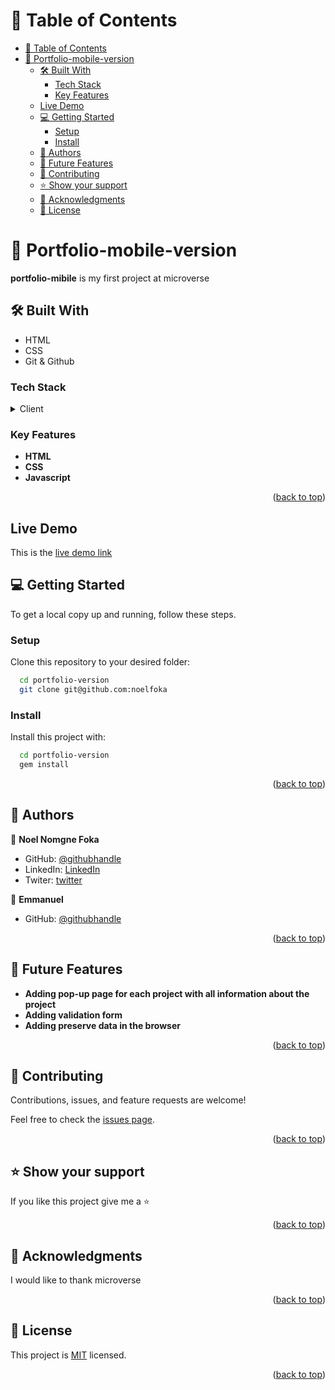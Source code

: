 <a name="readme-top"></a>

<!--
HOW TO USE:
This is an example of how you may give instructions on setting up your project locally.

Modify this file to match your project and remove sections that don't apply.

REQUIRED SECTIONS:
- Table of Contents
- About the Project
  - Built With
  - Live Demo
- Getting Started
- Authors
- Future Features
- Contributing
- Show your support
- Acknowledgements
- License

OPTIONAL SECTIONS:
- FAQ

After you're finished please remove all the comments and instructions!
-->

<div align="left">
  <!-- You are encouraged to replace this logo with your own! Otherwise you can also remove it. -->
  <!--<img src="murple_logo.png" alt="logo" width="140"  height="auto" />*/
  <br/>

  <h3><b>Portfolio mibile version</b></h3>

</div>

<!-- TABLE OF CONTENTS -->

# 📗 Table of Contents

- [📗 Table of Contents](#-table-of-contents)
- [📖 Portfolio-mobile-version ](#-portfolio-mobile-version-)
  - [🛠 Built With ](#-built-with-)
    - [Tech Stack ](#tech-stack-)
    - [Key Features ](#key-features-)
  - [Live Demo ](#live-demo-)
  - [💻 Getting Started ](#-getting-started-)
    - [Setup](#setup)
    - [Install](#install)
  - [👥 Authors ](#-authors-)
  - [🔭 Future Features ](#-future-features-)
  - [🤝 Contributing ](#-contributing-)
  - [⭐️ Show your support ](#️-show-your-support-)
  - [🙏 Acknowledgments ](#-acknowledgments-)
  - [📝 License ](#-license-)

<!-- PROJECT DESCRIPTION -->

# 📖 Portfolio-mobile-version <a name="about-project"></a>

**portfolio-mibile** is my first project at microverse

## 🛠 Built With <a name="built-with"></a>

- HTML
- CSS
- Git & Github

### Tech Stack <a name="tech-stack"></a>

<details>
  <summary>Client</summary>
  <ul>
    <li>index.html</li>
    <li>style.css</li>
  </ul>
</details>

<!-- Features -->

### Key Features <a name="key-features"></a>

- **HTML**
- **CSS**
- **Javascript**

<p align="right">(<a href="#readme-top">back to top</a>)</p>

## Live Demo <a name="live-demo"></a>
This is the [live demo link](https://noelfoka.github.io/portfolio-version/)

<!-- GETTING STARTED -->

## 💻 Getting Started <a name="getting-started"></a>

To get a local copy up and running, follow these steps.

### Setup

Clone this repository to your desired folder:


```sh
  cd portfolio-version
  git clone git@github.com:noelfoka
```

### Install

Install this project with:

```sh
  cd portfolio-version
  gem install
```

<p align="right">(<a href="#readme-top">back to top</a>)</p>

<!-- AUTHORS -->

## 👥 Authors <a name="authors"></a>

👤 **Noel Nomgne Foka**

- GitHub: [@githubhandle](https://github.com/noelfoka)
- LinkedIn: [LinkedIn](https://linkedin.com/in/noelfoka)
- Twiter: [twitter](https://twitter.com/noelnomgne)

👤 **Emmanuel**
- GitHub: [@githubhandle](http://github.com/hagan199)
  
<p align="right">(<a href="#readme-top">back to top</a>)</p>

## 🔭 Future Features <a name="future-features"></a>

- **Adding pop-up page for each project with all information about the project**
- **Adding validation form**
- **Adding preserve data in the browser**

<p align="right">(<a href="#readme-top">back to top</a>)</p>

<!-- CONTRIBUTING -->

## 🤝 Contributing <a name="contributing"></a>

Contributions, issues, and feature requests are welcome!

Feel free to check the [issues page](../../issues/).

<p align="right">(<a href="#readme-top">back to top</a>)</p>

<!-- SUPPORT -->

## ⭐️ Show your support <a name="support"></a>

If you like this project give me a ⭐️ 

<p align="right">(<a href="#readme-top">back to top</a>)</p>

<!-- ACKNOWLEDGEMENTS -->

## 🙏 Acknowledgments <a name="acknowledgements"></a>

I would like to thank microverse

<p align="right">(<a href="#readme-top">back to top</a>)</p>

<!-- LICENSE -->

## 📝 License <a name="license"></a>

This project is [MIT](./LICENSE) licensed.

<p align="right">(<a href="#readme-top">back to top</a>)</p>
